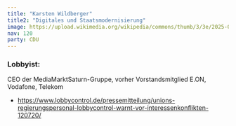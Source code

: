 ```yaml
---
title: "Karsten Wildberger"
title2: "Digitales und Staatsmodernisierung"
image: https://upload.wikimedia.org/wikipedia/commons/thumb/3/3e/2025-05-05_Unterzeichnung_des_Koalitionsvertrages_der_21._Wahlperiode_des_Bundestages_%28Martin_Rulsch%29_040_%28cropped%29.jpg/120px-2025-05-05_Unterzeichnung_des_Koalitionsvertrages_der_21._Wahlperiode_des_Bundestages_%28Martin_Rulsch%29_040_%28cropped%29.jpg
nav: 120
party: CDU
---
```


### Lobbyist:

CEO der MediaMarktSaturn-Gruppe, vorher Vorstandsmitglied E.ON, Vodafone, Telekom
- https://www.lobbycontrol.de/pressemitteilung/unions-regierungspersonal-lobbycontrol-warnt-vor-interessenkonflikten-120720/
